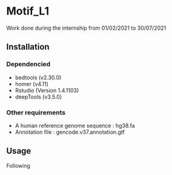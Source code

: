 # Motif_L1
Work done during the internship from  01/02/2021 to 30/07/2021

## Installation

### Dependencied 

- bedtools (v2.30.0)
- homer (v4.11)
- Rstudio (Version 1.4.1103)
- deepTools (v3.5.0)

### Other requirements

- A human reference genome sequence : hg38.fa
- Annotation file : gencode.v37.annotation.gtf

## Usage 

Following
